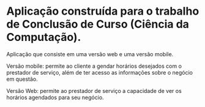 # Aplicação construída para o trabalho de Conclusão de Curso (Ciência da Computação).

Aplicação que consiste em uma versão web e uma versão mobile.

Versão mobile: permite ao cliente a gendar horários desejados com o prestador de serviço, além de ter acesso as informações sobre o negócio em questão.

Versão Web: permite ao prestador de serviço a capacidade de ver os horários agendados para seu negócio.

